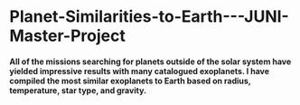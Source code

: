 # Planet-Similarities-to-Earth---JUNI-Master-Project
#### All of the missions searching for planets outside of the solar system have yielded impressive results with many catalogued exoplanets. I have compiled the most similar exoplanets to Earth based on radius, temperature, star type, and gravity.
